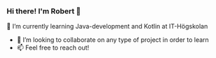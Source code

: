 ### Hi there! I'm Robert 👋

🌱 I’m currently learning Java-development and Kotlin at IT-Högskolan
- 👯 I’m looking to collaborate on any type of project in order to learn
- 📫 Feel free to reach out!
